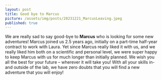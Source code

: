 ```yaml
---
layout: post
title: Good bye to Marcus
picture: /assets/img/posts/20231221_MarcusLeaving.jpeg
published: true
---
```

We are really sad to say good-bye to **Marcus** who is looking for some new adventures!
Marcus joined us 2.5 years ago, initially on a part-time half-year contract to work with Laura. Yet since Marcus really liked it with us, and we really liked him both on a scientific and personal level, we were super happy to keep Marcus with us for much longer than initially planned. 
We wish you all the best for your future – wherever it will take you! With all your skills in- and outside of the lab, we have zero doubts that you will find a new adventure that you will enjoy!
